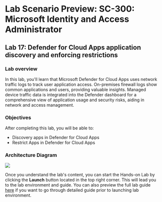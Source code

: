 # Lab Scenario Preview: SC-300:  Microsoft Identity and Access Administrator

## Lab 17: Defender for Cloud Apps application discovery and enforcing restrictions

### Lab overview

In this lab, you'll learn that Microsoft Defender for Cloud Apps uses network traffic logs to track user application access. On-premises firewall logs show common applications and users, providing valuable insights. Managed device traffic data is integrated into the Defender dashboard for a comprehensive view of application usage and security risks, aiding in network and access management.

### Objectives
  
After completing this lab, you will be able to:

- Discovery apps in Defender for Cloud Apps
- Restrict Apps in Defender for Cloud Apps

### Architecture Diagram

![](media/lab17-arch-new.PNG)

Once you understand the lab's content, you can start the Hands-on Lab by clicking the **Launch** button located in the top right corner. This will lead you to the lab environment and guide. You can also preview the full lab guide [here](https://experience.cloudlabs.ai/#/labguidepreview/7cd3cb40-4729-4dc8-bf02-4c50ddd6f13a) if you want to go through detailed guide prior to launching lab environment.
